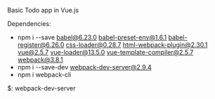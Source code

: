 Basic Todo app in Vue.js

Dependencies: 

* npm i --save babel@6.23.0 babel-preset-env@1.6.1 babel-register@6.26.0 css-loader@0.28.7 html-webpack-plugin@2.30.1 vue@2.5.7 vue-loader@13.5.0 vue-template-compiler@2.5.7 webpack@3.8.1
* npm i --save-dev webpack-dev-server@2.9.4
* npm i webpack-cli

$: webpack-dev-server